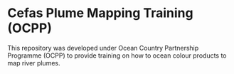 # Cefas Plume Mapping Training (OCPP)
This repository was developed under Ocean Country Partnership Programme (OCPP) to provide training on how to ocean colour products to map river plumes.
